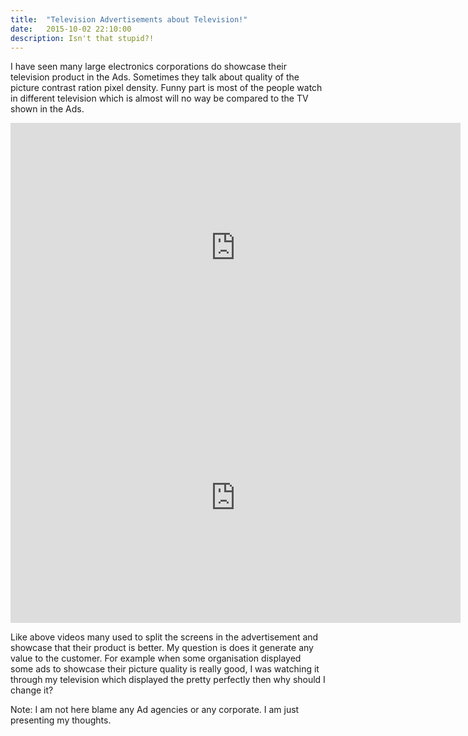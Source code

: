 ```yaml
---
title:  "Television Advertisements about Television!"
date:   2015-10-02 22:10:00
description: Isn't that stupid?!
---
```


I have seen many large electronics corporations do showcase their television product in the Ads. Sometimes they talk about quality of the picture contrast ration pixel density. Funny part is most of the people watch in different television which is almost will no way be compared to the TV shown in the Ads. 

<iframe width="720" height="400" src="https://www.youtube.com/embed/8dq8cUA8pDI" frameborder="0" allowfullscreen></iframe>

<iframe width="720" height="400" src="https://www.youtube.com/embed/Zfbh6vGR3kA" frameborder="0" allowfullscreen></iframe>

Like above videos many used to split the screens in the advertisement and showcase that their product is better. My question is does it generate any value to the customer. For example when some organisation displayed some ads to showcase their picture quality is really good, I was watching it through my television which displayed the pretty perfectly then why should I change it? 

Note: I am not here blame any Ad agencies or any corporate. I am just presenting my thoughts.